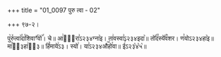 +++
title = "01_0097 पुरु त्वा - 02"

+++
९७-२।

पु꣥रु꣤त्वा꣥꣯दा꣯शिवाꣳ꣤꣯वो꣥꣯। चे॥ आ꣢री᳐रा꣣ऽ२३४ग्ना꣥इ। ता꣢वस्वा꣣ऽ२३४इदा꣥॥ तो꣤꣯द꣣स्ये꣤꣯व꣥शर। ण꣣योऽ२३४हा꣥इ॥ मा꣭ऽ᳐३हा꣢ऽ᳐३॥ हिं꣡माये꣢ऽ३। स्यो꣢। या꣣ऽ२३४औ꣥꣯हो꣯वा॥ ई꣣ऽ२३꣡४꣡५꣡॥